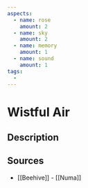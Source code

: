 ```yaml
---
aspects: 
  - name: rose
    amount: 2
  - name: sky
    amount: 2
  - name: memory
    amount: 1
  - name: sound
    amount: 1
tags:
  - 
---
```


# Wistful Air

## Description

## Sources
- [[Beehive]] - [[Numa]]
